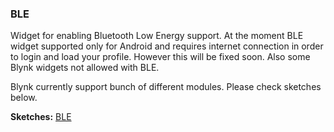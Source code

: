 
### BLE

Widget for enabling Bluetooth Low Energy support. At the moment BLE widget supported only for Android and requires 
internet connection in order to login and load your profile. However this will be fixed soon. Also some Blynk 
widgets not allowed with BLE.

Blynk currently support bunch of different modules. Please check sketches below.
 
**Sketches:** [BLE](https://github.com/blynkkk/blynk-library/tree/master/examples/Boards_Bluetooth)